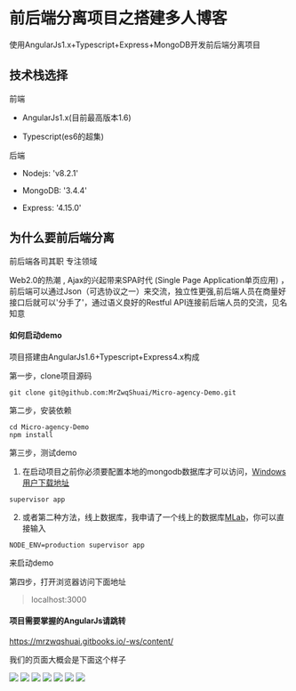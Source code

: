 #
# 前后端分离项目之搭建多人博客

使用AngularJs1.x+Typescript+Express+MongoDB开发前后端分离项目

## 技术栈选择

前端

* AngularJs1.x\(目前最高版本1.6\)

* Typescript\(es6的超集\)

后端

* Nodejs: 'v8.2.1'

* MongoDB: '3.4.4'

* Express: '4.15.0'

## 为什么要前后端分离

前后端各司其职 专注领域

Web2.0的热潮 , Ajax的兴起带来SPA时代 \(Single Page Application单页应用\) ，前后端可以通过Json（可选协议之一）来交流，独立性更强,前后端人员在商量好接口后就可以'分手了'，通过语义良好的Restful API连接前后端人员的交流，见名知意

#### 如何启动demo

项目搭建由AngularJs1.6+Typescript+Express4.x构成

第一步，clone项目源码

```
git clone git@github.com:MrZwqShuai/Micro-agency-Demo.git
```

第二步，安装依赖

```
cd Micro-agency-Demo
npm install
```

第三步，测试demo
1. 在启动项目之前你必须要配置本地的mongodb数据库才可以访问，[Windows用户下载地址](https://www.mongodb.com/download-center#community)

```
supervisor app
```
2. 或者第二种方法，线上数据库，我申请了一个线上的数据库[MLab](https://mlab.com)，你可以直接输入
```
NODE_ENV=production supervisor app
```
来启动demo

第四步，打开浏览器访问下面地址
> localhost:3000

#### 项目需要掌握的AngularJs请跳转
https://mrzwqshuai.gitbooks.io/-ws/content/

我们的页面大概会是下面这个样子

![](./book/img/2017_08_04_17_19.11.jpg)
![](./book/img/2017_08_04_17_20.30.jpg)
![](./book/img/2017_08_04_17_22.16.bmp)
![](./book/img/2017_08_04_17_22.37.bmp)
![](./book/img/2017_08_04_17_23.06.bmp)
![](./book/img/2017_08_04_17_23.45.bmp)
![](./book/img/2017_08_04_17_24.34.bmp)
